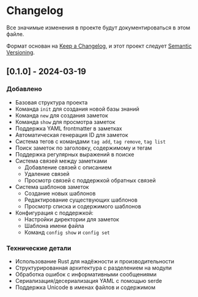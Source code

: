 # Changelog

Все значимые изменения в проекте будут документироваться в этом файле.

Формат основан на [Keep a Changelog](https://keepachangelog.com/ru/1.1.0/),
и этот проект следует [Semantic Versioning](https://semver.org/lang/ru/).

## [0.1.0] - 2024-03-19

### Добавлено
- Базовая структура проекта
- Команда `init` для создания новой базы знаний
- Команда `new` для создания заметок
- Команда `show` для просмотра заметок
- Поддержка YAML frontmatter в заметках
- Автоматическая генерация ID для заметок
- Система тегов с командами `tag add`, `tag remove`, `tag list`
- Поиск заметок по заголовку, содержимому и тегам
- Поддержка регулярных выражений в поиске
- Система связей между заметками
  - Добавление связей с описанием
  - Удаление связей
  - Просмотр связей с поддержкой обратных связей
- Система шаблонов заметок
  - Создание новых шаблонов
  - Редактирование существующих шаблонов
  - Просмотр списка и содержимого шаблонов
- Конфигурация с поддержкой:
  - Настройки директории для заметок
  - Шаблона имени файла
  - Команд `config show` и `config set`

### Технические детали
- Использование Rust для надёжности и производительности
- Структурированная архитектура с разделением на модули
- Обработка ошибок с информативными сообщениями
- Сериализация/десериализация YAML с помощью serde
- Поддержка Unicode в именах файлов и содержимом
